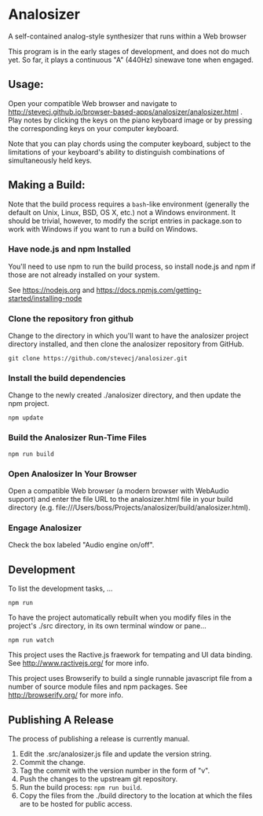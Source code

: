 # Analosizer

A self-contained analog-style synthesizer that runs within a Web browser

This program is in the early stages of development, and does not do
much yet.  So far, it plays a continuous "A" (440Hz) sinewave tone when
engaged.

## Usage:

Open your compatible Web browser and navigate to
http://stevecj.github.io/browser-based-apps/analosizer/analosizer.html .
Play notes by clicking the keys on the piano keyboard image or by
pressing the corresponding keys on your computer keyboard.

Note that you can play chords using the computer keyboard, subject to
the limitations of your keyboard's ability to distinguish combinations
of simultaneously held keys.

## Making a Build:

Note that the build process requires a `bash`-like environment (generally
the default on Unix, Linux, BSD, OS X, etc.) not a Windows environment.
It should be trivial, however, to modify the script entries in package.son
to work with Windows if you want to run a build on Windows.

### Have node.js and npm Installed

You'll need to use npm to run the build process, so install node.js and
npm if those are not already installed on your system.

See https://nodejs.org and
https://docs.npmjs.com/getting-started/installing-node

### Clone the repository fron github

Change to the directory in which you'll want to have the analosizer
project directory installed, and then clone the analosizer repository
from GitHub.

    git clone https://github.com/stevecj/analosizer.git

### Install the build dependencies

Change to the newly created ./analosizer directory, and then update the
npm project.

    npm update

### Build the Analosizer Run-Time Files

    npm run build

### Open Analosizer In Your Browser

Open a compatible Web browser (a modern browser with WebAudio support) and
enter the file URL to the analosizer.html file in your build directory
(e.g. file:///Users/boss/Projects/analosizer/build/analosizer.html).

### Engage Analosizer

Check the box labeled "Audio engine on/off".

## Development

To list the development tasks, ...

    npm run

To have the project automatically rebuilt when you modify files in the
project's ./src directory, in its own terminal window or pane...

    npm run watch

This project uses the Ractive.js fraework for tempating and UI data
binding.  See http://www.ractivejs.org/ for more info.

This project uses Browserify to build a single runnable javascript file
from a number of source module files and npm packages.  See
http://browserify.org/ for more info.

## Publishing A Release

The process of publishing a release is currently manual.

1. Edit the .src/analosizer.js file and update the version string.
2. Commit the change.
3. Tag the commit with the version number in the form of "v<version>".
4. Push the changes to the upstream git repository.
5. Run the build process: `npm run build`.
6. Copy the files from the ./build directory to the location at which
   the files are to be hosted for public access.
